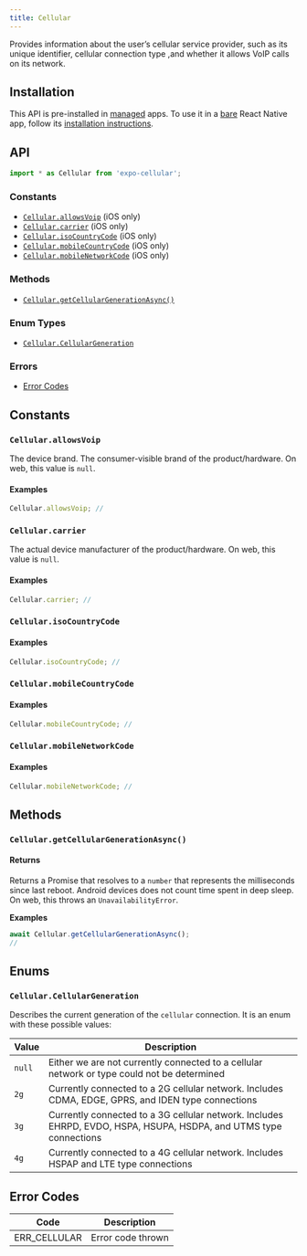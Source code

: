 ```yaml
---
title: Cellular
---
```


Provides information about the user’s cellular service provider, such as its unique identifier, cellular connection type ,and whether it allows VoIP calls on its network.

## Installation

This API is pre-installed in [managed](../../introduction/managed-vs-bare/#managed-workflow) apps. To use it in a [bare](../../introduction/managed-vs-bare/#bare-workflow) React Native app, follow its [installation instructions](https://github.com/expo/expo/tree/master/packages/expo-device).

## API

```js
import * as Cellular from 'expo-cellular';
```

### Constants

- [`Cellular.allowsVoip`](#) (iOS only)
- [`Cellular.carrier`](#) (iOS only)
- [`Cellular.isoCountryCode`](#) (iOS only)
- [`Cellular.mobileCountryCode`](#) (iOS only)
- [`Cellular.mobileNetworkCode`](#) (iOS only)


### Methods

- [`Cellular.getCellularGenerationAsync()`](#)


### Enum Types

- [`Cellular.CellularGeneration`](#)

### Errors

- [Error Codes](#error-codes)

## Constants

### `Cellular.allowsVoip`

The device brand. The consumer-visible brand of the product/hardware. On web, this value is `null`.

#### Examples

```js
Cellular.allowsVoip; // 
```

### `Cellular.carrier`

The actual device manufacturer of the product/hardware. On web, this value is `null`.

#### Examples

```js
Cellular.carrier; // 
```

### `Cellular.isoCountryCode`


#### Examples

```js
Cellular.isoCountryCode; // 
```

### `Cellular.mobileCountryCode`


#### Examples

```js
Cellular.mobileCountryCode; // 
```

### `Cellular.mobileNetworkCode`


#### Examples

```js
Cellular.mobileNetworkCode; // 
```



## Methods

### `Cellular.getCellularGenerationAsync()`


#### Returns

Returns a Promise that resolves to a `number` that represents the milliseconds since last reboot. Android devices does not count time spent in deep sleep. On web, this throws an `UnavailabilityError`.

**Examples**

```js
await Cellular.getCellularGenerationAsync();
// 
```


## Enums

### `Cellular.CellularGeneration`

Describes the current generation of the `cellular` connection. It is an enum with these possible values:

| Value     | Description                                                                                                       |
| --------- | ----------------------------------------------------------------------------------------------------------------- |
| `null`    | Either we are not currently connected to a cellular network or type could not be determined                       |
| `2g`      | Currently connected to a 2G cellular network. Includes CDMA, EDGE, GPRS, and IDEN type connections                |
| `3g`      | Currently connected to a 3G cellular network. Includes EHRPD, EVDO, HSPA, HSUPA, HSDPA, and UTMS type connections |
| `4g`      | Currently connected to a 4G cellular network. Includes HSPAP and LTE type connections                             |


## Error Codes

| Code                           | Description                                                                                                               |
| ------------------------------ | ------------------------------------------------------------------------------------------------------------------------- |
| ERR_CELLULAR | Error code thrown  |
